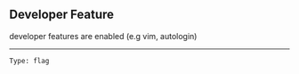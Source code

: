 ## Developer Feature
  
<website-feature> developer features are enabled (e.g vim, autologin) </website-feature>

---

	Type: flag
#
